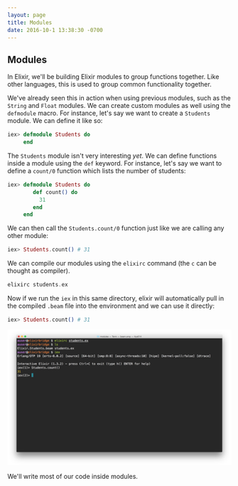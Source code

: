 ```yaml
---
layout: page
title: Modules
date: 2016-10-1 13:38:30 -0700
---
```


## Modules

In Elixir, we'll be building Elixir modules to group functions together. Like other languages, this is used to group common functionality together.

We've already seen this in action when using previous modules, such as the `String` and `Float` modules. We can create custom modules as well using the `defmodule` macro. For instance, let's say we want to create a `Students` module. We can define it like so:

```elixir
iex> defmodule Students do
     end
```

The `Students` module isn't very interesting _yet_. We can define functions inside a module using the `def` keyword. For instance, let's say we want to define a `count/0` function which lists the number of students:

```elixir
iex> defmodule Students do
        def count() do
          31
        end
     end
```

We can then call the `Students.count/0` function just like we are calling any other module:

```elixir
iex> Students.count() # 31
```

We can compile our modules using the `elixirc` command (the `c` can be thought as compiler).

```elixir
elixirc students.ex
```

Now if we run the `iex` in this same directory, elixir will automatically pull in the compiled `.beam` file into the environment and we can use it directly:

```elixir
iex> Students.count() # 31
```

![](/assets/learning_elixir/compile.png)

We'll write most of our code inside modules.
